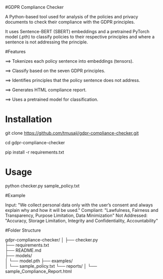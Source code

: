 #GDPR Compliance Checker

A Python-based tool used for analysis of the policies and privacy documents to check their compliance with the GDPR principles.

It uses Sentence-BERT (SBERT) embeddings and a pretrained PyTorch model (.pth) to classify policies to their respective principles and where a sentence is not addressing the principle.

#Features

==> Tokenizes each policy sentence into embeddings (tensors). 

==> Classify based on the seven GDPR principles.

==> Identifies principles that the policy sentence does not address.

==> Generates HTML compliance report.

==> Uses a pretrained model for classification.

# Installation

git clone https://github.com/tmusaji/gdpr-compliance-checker.git

cd gdpr-compliance-checker

pip install -r requirements.txt

# Usage

python checker.py sample_policy.txt

#Example 

Input: "We collect personal data only with the user’s consent and always explain why and how it will be used."
Compliant: "Lawfulness, Fairness and Transparency, Purpose Limitation, Data Minimization"
Not Addressed: "Accuracy, Storage Limitation, Integrity and Confidentiality, Accountability"

#Folder Structure

gdpr-compliance-checker/
│
├── checker.py             
├── requirements.txt       
├── README.md             
├── models/                
│   └── model.pth
├── examples/            
│   └── sample_policy.txt
└── reports/
│   └── sample_Compliance_Report.html           
